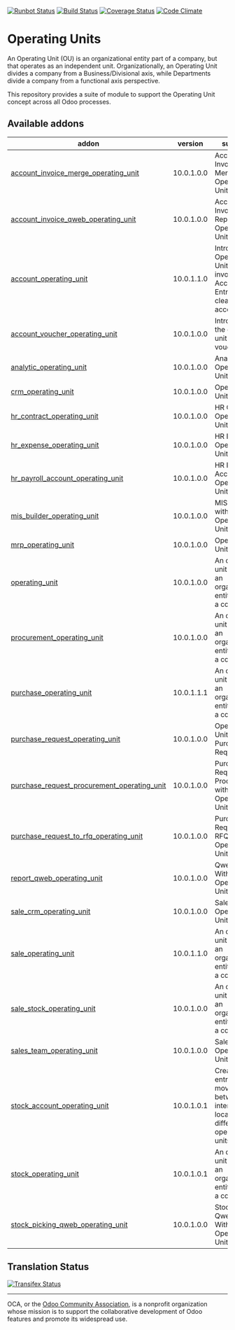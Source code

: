[![Runbot Status](https://runbot.odoo-community.org/runbot/badge/flat/213/10.0.svg)](https://runbot.odoo-community.org/runbot/repo/github-com-oca-operating-unit-213)
[![Build Status](https://travis-ci.org/OCA/operating-unit.svg?branch=10.0)](https://travis-ci.org/OCA/operating-unit)
[![Coverage Status](https://coveralls.io/repos/OCA/operating-unit/badge.svg?branch=10.0&service=github)](https://coveralls.io/github/OCA/operating-unit?branch=10.0)
[![Code Climate](https://codeclimate.com/github/OCA/operating-unit/badges/gpa.svg)](https://codeclimate.com/github/OCA/operating-unit)

# Operating Units

An Operating Unit (OU) is an organizational entity part of a company, 
but that operates as an independent unit. Organizationally, an Operating Unit 
divides a company from a Business/Divisional axis, while Departments divide a 
company from a functional axis perspective.

This repository provides a suite of module to support the Operating Unit concept
across all Odoo processes.

[//]: # (addons)

Available addons
----------------
addon | version | summary
--- | --- | ---
[account_invoice_merge_operating_unit](account_invoice_merge_operating_unit/) | 10.0.1.0.0 | Account Invoice Merge Operating Unit
[account_invoice_qweb_operating_unit](account_invoice_qweb_operating_unit/) | 10.0.1.0.0 | Account Invoice Qweb Report With Operating Unit
[account_operating_unit](account_operating_unit/) | 10.0.1.1.0 | Introduces Operating Unit fields in invoices and Accounting Entries with clearing account
[account_voucher_operating_unit](account_voucher_operating_unit/) | 10.0.1.0.0 | Introduces the operating unit to vouchers
[analytic_operating_unit](analytic_operating_unit/) | 10.0.1.0.0 | Analytic Operating Unit
[crm_operating_unit](crm_operating_unit/) | 10.0.1.0.0 | Operating Unit in CRM
[hr_contract_operating_unit](hr_contract_operating_unit/) | 10.0.1.0.0 | HR Contract Operating Unit
[hr_expense_operating_unit](hr_expense_operating_unit/) | 10.0.1.0.0 | HR Expense Operating Unit
[hr_payroll_account_operating_unit](hr_payroll_account_operating_unit/) | 10.0.1.0.0 | HR Payroll Account Operating Unit
[mis_builder_operating_unit](mis_builder_operating_unit/) | 10.0.1.0.0 | MIS Builder with Operating Unit
[mrp_operating_unit](mrp_operating_unit/) | 10.0.1.0.0 | Operating Unit in MRP
[operating_unit](operating_unit/) | 10.0.1.0.0 | An operating unit (OU) is an organizational entity part of a company
[procurement_operating_unit](procurement_operating_unit/) | 10.0.1.0.0 | An operating unit (OU) is an organizational entity part of a company
[purchase_operating_unit](purchase_operating_unit/) | 10.0.1.1.1 | An operating unit (OU) is an organizational entity part of a company
[purchase_request_operating_unit](purchase_request_operating_unit/) | 10.0.1.0.0 | Operating Unit in Purchase Requests
[purchase_request_procurement_operating_unit](purchase_request_procurement_operating_unit/) | 10.0.1.0.0 | Purchase Request Procurement with Operating Units
[purchase_request_to_rfq_operating_unit](purchase_request_to_rfq_operating_unit/) | 10.0.1.0.0 | Purchase Request to RFQ with Operating Units
[report_qweb_operating_unit](report_qweb_operating_unit/) | 10.0.1.0.0 | Qweb Report With Operating Unit
[sale_crm_operating_unit](sale_crm_operating_unit/) | 10.0.1.0.0 | Sale CRM Operating Unit
[sale_operating_unit](sale_operating_unit/) | 10.0.1.1.0 | An operating unit (OU) is an organizational entity part of a company
[sale_stock_operating_unit](sale_stock_operating_unit/) | 10.0.1.0.0 | An operating unit (OU) is an organizational entity part of a company
[sales_team_operating_unit](sales_team_operating_unit/) | 10.0.1.0.0 | Sales Team Operating Unit
[stock_account_operating_unit](stock_account_operating_unit/) | 10.0.1.0.1 | Create journal entries in moves between internal locations with different operating units.
[stock_operating_unit](stock_operating_unit/) | 10.0.1.0.1 | An operating unit (OU) is an organizational entity part of a company
[stock_picking_qweb_operating_unit](stock_picking_qweb_operating_unit/) | 10.0.1.0.0 | Stock Picking Qweb Report With Operating Unit

[//]: # (end addons)

Translation Status
------------------
[![Transifex Status](https://www.transifex.com/projects/p/OCA-operating-unit-10-0/chart/image_png)](https://www.transifex.com/projects/p/OCA-operating-unit-10-0)

----

OCA, or the [Odoo Community Association](http://odoo-community.org/), is a nonprofit organization whose
mission is to support the collaborative development of Odoo features and
promote its widespread use.
